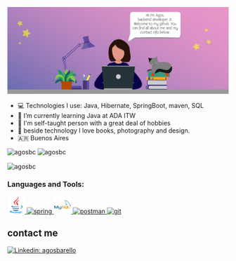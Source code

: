 
<p align="center"><img src="https://github.com/AgosBC/agosbc/blob/main/banner.png" width="1120" title="hover text"></p>


- :computer: Technologies I use: Java, Hibernate, SpringBoot, maven, SQL
- 🌱 I’m currently learning Java at ADA ITW
- :book: I'm self-taught person with a great deal of hobbies
- :sparkling_heart: beside technology I love books, photography and design.
- :argentina: Buenos Aires

<p align="left">
<img src="https://github-readme-stats.vercel.app/api?username=agosbc&show_icons=true&locale=en" alt="agosbc" width = 400>
<img src="https://github-readme-streak-stats.herokuapp.com/?user=agosbc&" alt="agosbc" width = 400 >
</p>
<p><img align="center" src="https://github-readme-stats.vercel.app/api/top-langs?username=agosbc&show_icons=true&locale=en&layout=compact" alt="agosbc" /></p>

<h3 align="left">Languages and Tools:</h3>
<p align="left"> <a href="https://www.java.com" target="_blank"> <img src="https://raw.githubusercontent.com/devicons/devicon/master/icons/java/java-original.svg" alt="java" width="40" height="40"/> </a>  <a href="https://spring.io/" target="_blank"> <img src="https://www.vectorlogo.zone/logos/springio/springio-icon.svg" alt="spring" width="40" height="40"/> </a><a href="https://www.mysql.com/" target="_blank"> <img src="https://raw.githubusercontent.com/devicons/devicon/master/icons/mysql/mysql-original-wordmark.svg" alt="mysql" width="40" height="40"/> </a> <a href="https://postman.com" target="_blank"> <img src="https://www.vectorlogo.zone/logos/getpostman/getpostman-icon.svg" alt="postman" width="40" height="40"/> </a> <a href="https://git-scm.com/" target="_blank"> <img src="https://www.vectorlogo.zone/logos/git-scm/git-scm-icon.svg" alt="git" width="40" height="40"/> </a> </p>

## contact me

[![Linkedin: agosbarello](https://img.shields.io/badge/-AgosBarello-blue?style=flat-square&logo=Linkedin&logoColor=white&link=https://www.linkedin.com/in/agostina-barello-5b9059177/)](https://www.linkedin.com/in/agostina-barello)
 


<!--

## Languages and Tools:


 <img align="left" alt="vscode" src="https://github.com/yurijserrano/Github-Profile-Readme-Logos/blob/master/text%20editors/vscode.svg"  width="40" height="40"/>

<p><img align="left" src="https://github-readme-stats.vercel.app/api/top-langs?username=agosbc&show_icons=true&locale=en&layout=compact" alt="agosbc" /></p>


<br />

-->



